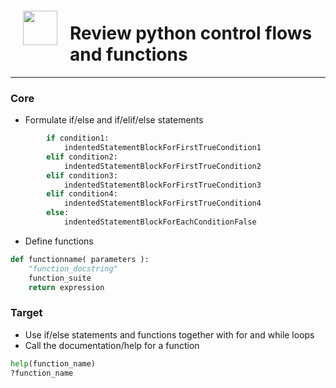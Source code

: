 <img src="http://imgur.com/1ZcRyrc.png" style="float: left; margin: 20px; height: 55px">

# Review python control flows and functions

---

### Core

- Formulate if/else and if/elif/else statements

```python
        if condition1:
            indentedStatementBlockForFirstTrueCondition1
        elif condition2:
            indentedStatementBlockForFirstTrueCondition2
        elif condition3:
            indentedStatementBlockForFirstTrueCondition3
        elif condition4:
            indentedStatementBlockForFirstTrueCondition4
        else:
            indentedStatementBlockForEachConditionFalse
```

- Define functions

```python
def functionname( parameters ):
    "function_docstring"
    function_suite
    return expression
```

### Target
- Use if/else statements and functions together with for and while loops 
- Call the documentation/help for a function
```python
help(function_name)
?function_name
```